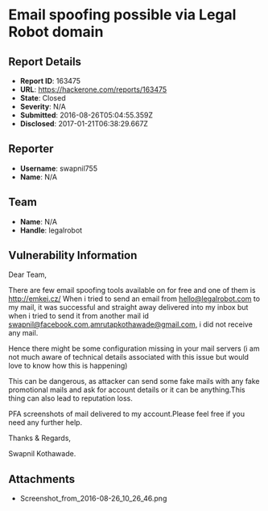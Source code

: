 # Email spoofing possible via Legal Robot domain

## Report Details
- **Report ID**: 163475
- **URL**: https://hackerone.com/reports/163475
- **State**: Closed
- **Severity**: N/A
- **Submitted**: 2016-08-26T05:04:55.359Z
- **Disclosed**: 2017-01-21T06:38:29.667Z

## Reporter
- **Username**: swapnil755
- **Name**: N/A

## Team
- **Name**: N/A
- **Handle**: legalrobot

## Vulnerability Information
Dear Team,

There are few email spoofing tools available on for free and one of them is http://emkei.cz/
When i tried to send an email from hello@legalrobot.com to my mail, it was successful and straight away delivered into my inbox but when i tried to send it from another mail id swapnil@facebook.com,amrutapkothawade@gmail.com, i did not receive any mail.

Hence there might be some configuration missing in your mail servers (i am not much aware of technical details associated with this issue but would love to know how this is happening)

This can be dangerous, as attacker can send some fake mails with any fake promotional mails and ask for account details or it can be anything.This thing can also lead to reputation loss.

PFA screenshots of mail delivered to my account.Please feel free if you need any further help.

Thanks & Regards,

Swapnil Kothawade.


## Attachments
- Screenshot_from_2016-08-26_10_26_46.png
